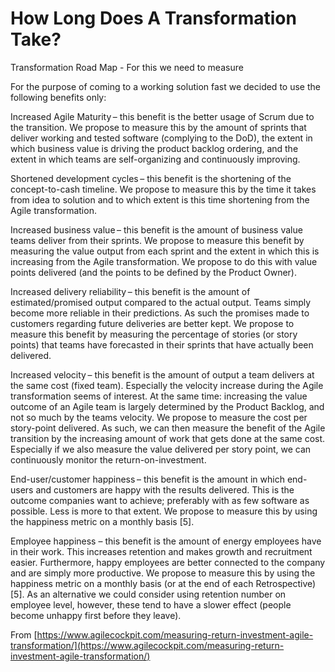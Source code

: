 # How Long Does A Transformation Take?

Transformation Road Map - For this we need to measure





For the purpose of coming to a working solution fast we decided to use the following benefits only:

Increased Agile Maturity – this benefit is the better usage of Scrum due to the transition. We propose to measure this by the amount of sprints that deliver working and tested software (complying to the DoD), the extent in which business value is driving the product backlog ordering, and the extent in which teams are self-organizing and continuously improving.

Shortened development cycles – this benefit is the shortening of the concept-to-cash timeline. We propose to measure this by the time it takes from idea to solution and to which extent is this time shortening from the Agile transformation.

Increased business value – this benefit is the amount of business value teams deliver from their sprints. We propose to measure this benefit by measuring the value output from each sprint and the extent in which this is increasing from the Agile transformation. We propose to do this with value points delivered (and the points to be defined by the Product Owner).

Increased delivery reliability – this benefit is the amount of estimated/promised output compared to the actual output. Teams simply become more reliable in their predictions. As such the promises made to customers regarding future deliveries are better kept. We propose to measure this benefit by measuring the percentage of stories (or story points) that teams have forecasted in their sprints that have actually been delivered.

Increased velocity – this benefit is the amount of output a team delivers at the same cost (fixed team). Especially the velocity increase during the Agile transformation seems of interest. At the same time: increasing the value outcome of an Agile team is largely determined by the Product Backlog, and not so much by the teams velocity. We propose to measure the cost per story-point delivered. As such, we can then measure the benefit of the Agile transition by the increasing amount of work that gets done at the same cost. Especially if we also measure the value delivered per story point, we can continuously monitor the return-on-investment.

End-user/customer happiness – this benefit is the amount in which end-users and customers are happy with the results delivered. This is the outcome companies want to achieve; preferably with as few software as possible. Less is more to that extent. We propose to measure this by using the happiness metric on a monthly basis \[5].

Employee happiness – this benefit is the amount of energy employees have in their work. This increases retention and makes growth and recruitment easier. Furthermore, happy employees are better connected to the company and are simply more productive. We propose to measure this by using the happiness metric on a monthly basis (or at the end of each Retrospective) \[5]. As an alternative we could consider using retention number on employee level, however, these tend to have a slower effect (people become unhappy first before they leave).

From [https://www.agilecockpit.com/measuring-return-investment-agile-transformation/](https://www.agilecockpit.com/measuring-return-investment-agile-transformation/)
